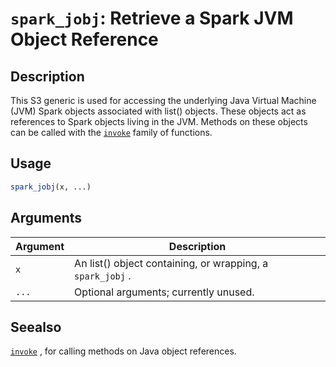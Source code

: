 # `spark_jobj`: Retrieve a Spark JVM Object Reference

## Description


 This S3 generic is used for accessing the underlying Java Virtual Machine
 (JVM) Spark objects associated with list() objects. These objects act as
 references to Spark objects living in the JVM. Methods on these objects
 can be called with the [`invoke`](invoke.html) family of functions.


## Usage

```r
spark_jobj(x, ...)
```


## Arguments

Argument      |Description
------------- |----------------
```x```     |     An list() object containing, or wrapping, a `spark_jobj` .
```...```     |     Optional arguments; currently unused.

## Seealso


 [`invoke`](invoke.html) , for calling methods on Java object references.



